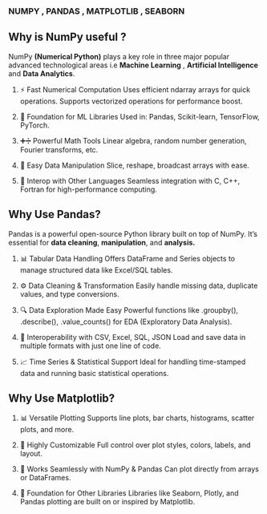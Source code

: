 ### NUMPY , PANDAS , MATPLOTLIB , SEABORN
## Why is NumPy useful ?

NumPy **(Numerical Python)** plays a key role in three major popular advanced technological areas i.e **Machine Learning** , **Artificial Intelligence** and **Data Analytics**.
1. ⚡ Fast Numerical Computation
Uses efficient ndarray arrays for quick operations.
Supports vectorized operations for performance boost.

2. 🧱 Foundation for ML Libraries
Used in: Pandas, Scikit-learn, TensorFlow, PyTorch.

3. ➕➗ Powerful Math Tools
Linear algebra, random number generation, Fourier transforms, etc.

4. 🔄 Easy Data Manipulation
Slice, reshape, broadcast arrays with ease.

5. 🔌 Interop with Other Languages
Seamless integration with C, C++, Fortran for high-performance computing.


## Why Use Pandas?

Pandas is a powerful open-source Python library built on top of NumPy. It’s essential for **data cleaning**, **manipulation**, and **analysis.**

1. 📊 Tabular Data Handling
Offers DataFrame and Series objects to manage structured data like Excel/SQL tables.

2. ⚙️ Data Cleaning & Transformation
Easily handle missing data, duplicate values, and type conversions.

3. 🔍 Data Exploration Made Easy
Powerful functions like .groupby(), .describe(), .value_counts() for EDA (Exploratory Data Analysis).

4. 🔄 Interoperability with CSV, Excel, SQL, JSON
Load and save data in multiple formats with just one line of code.

5. 📈 Time Series & Statistical Support
Ideal for handling time-stamped data and running basic statistical operations.

## Why Use Matplotlib?

1. 📊 Versatile Plotting
Supports line plots, bar charts, histograms, scatter plots, and more.

2. 🎨 Highly Customizable
Full control over plot styles, colors, labels, and layout.

3. 🔁 Works Seamlessly with NumPy & Pandas
Can plot directly from arrays or DataFrames.

4. 🧩 Foundation for Other Libraries
Libraries like Seaborn, Plotly, and Pandas plotting are built on or inspired by Matplotlib.

